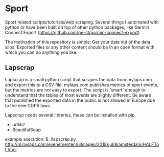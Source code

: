 # Sport
Sport related scripts/tutorials/web scraping. Several things I automated with python or have been built on top of other python packages, like Garmin Connect Export (https://github.com/pe-st/garmin-connect-export).

The motivation of this repository is simple: Get your data out of the data silos. Exported files or any other content
should be in an open format with which you can do anything you like.

## Lapscrap
Lapscrap is a small python script that scrapes the data from mylaps.com and export this to a CSV file. mylaps.com publishes metrics of sport events, but the metrics are not easy to export. The script is 'smart' enough to understand that the tables of most events are slighty different. Be aware that published the exported data in the public is not allowed in Europe due to the new GDPR laws.  

Lapscrap needs several libraries, these can be installed with pip.
* urllib2
* BeautifulSoup

example execution:
$ ./lapscrap.py http://nl.mylaps.com/evenementen/uitslagen/2018/jul/8/amsterdam/HALFTot.html

